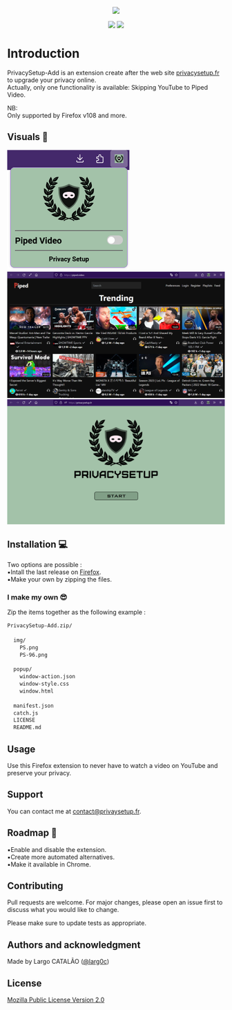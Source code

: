<p align="center">
    <img src="https://privacysetup.fr/images/Index/HOME.png"
        height="200">
</p>
<p align="center">
    <img src="https://img.shields.io/badge/license-MPL%202.0-black" />
    <img src="https://img.shields.io/badge/version-0.1.2--alpha-brightgreen" />
</p>


# Introduction
PrivacySetup-Add is an extension create after the web site [privacysetup.fr](https://privacysetup.fr) to upgrade your privacy online.\
Actually, only one functionality is available: Skipping YouTube to Piped Video.

NB:\
Only supported by Firefox v108 and more.

## Visuals 📸
![PrivacySetup-Add Popup](README-files/PS_popup.png "PrivacySetup-Add Popup")
![PipedVideo website](README-files/PipedVideo.png "PipedVideo website")
![PrivacySetup website](README-files/PrivacySetup.png "PrivacySetup website")

## Installation 💻

Two options are possible :\
▪️Intall the last release on [Firefox](https://addons.mozilla.org/fr/firefox/addon/privacy-setup/).\
▪️Make your own by zipping the files.

### I make my own 😎
Zip the items together as the following example  :

```bash
PrivacySetup-Add.zip/

  img/
    PS.png
    PS-96.png

  popup/
    window-action.json
    window-style.css
    window.html

  manifest.json
  catch.js
  LICENSE
  README.md


```

## Usage

Use this Firefox extension to never have to watch a video on YouTube and preserve your privacy.

## Support

You can contact me at [contact@privaysetup.fr](mailto:contact@privacysetup.fr "Contact").

## Roadmap 🎯

▪️Enable and disable the extension.\
▪️Create more automated alternatives.\
▪️Make it available in Chrome.

## Contributing

Pull requests are welcome. For major changes, please open an issue first
to discuss what you would like to change.

Please make sure to update tests as appropriate.

## Authors and acknowledgment
Made by Largo CATALÃO ([@larg0c](https://github.com/larg0c))

## License

[Mozilla Public License Version 2.0](http://mozilla.org/MPL/2.0/)
